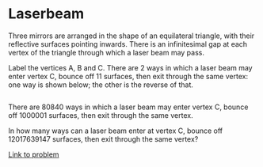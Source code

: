 # Laserbeam

<p>Three mirrors are arranged in the shape of an equilateral triangle, with their reflective surfaces pointing inwards. There is an infinitesimal gap at each vertex of the triangle through which a laser beam may pass.</p>

<p>Label the vertices A, B and C. There are 2 ways in which a laser beam may enter vertex C, bounce off 11 surfaces, then exit through the same vertex: one way is shown below; the other is the reverse of that.</p>

<div class="center">
  <img src="project/images/p201_laserbeam.gif" class="dark_img" alt="" /></div>

<p>There are 80840 ways in which a laser beam may enter vertex C, bounce off 1000001 surfaces, then exit through the same vertex.</p>

<p>In how many ways can a laser beam enter at vertex C, bounce off 12017639147 surfaces, then exit through the same vertex?</p>

[Link to problem](https://projecteuler.net/problem=202)
